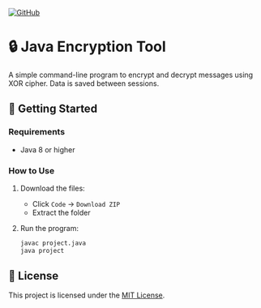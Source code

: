 [![GitHub](https://img.shields.io/badge/View_on-GitHub-blue)](https://github.com/Toshit-Gupta/SimpleEncryptor)
# 🔒 Java Encryption Tool

A simple command-line program to encrypt and decrypt messages using XOR cipher. Data is saved between sessions.

## 🚀 Getting Started

### Requirements
- Java 8 or higher

### How to Use
1. Download the files:
   - Click `Code` → `Download ZIP`
   - Extract the folder

2. Run the program:
   ```bash
   javac project.java
   java project
## 📜 License  
This project is licensed under the [MIT License](LICENSE).
